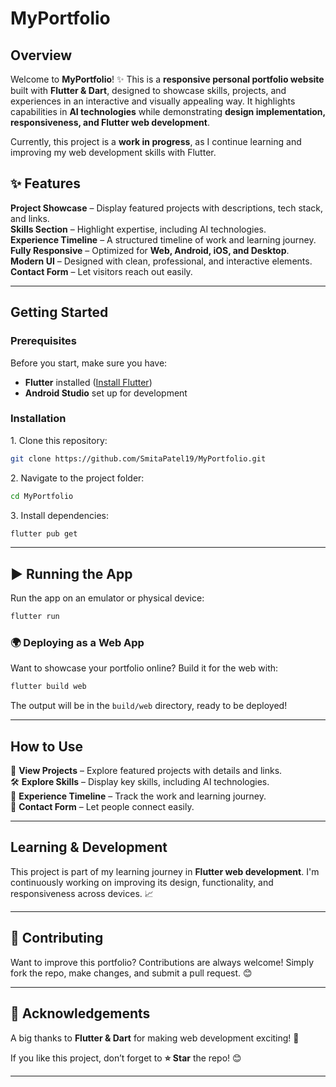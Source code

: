 # MyPortfolio

## Overview

Welcome to **MyPortfolio**! ✨ This is a **responsive personal portfolio website** built with **Flutter & Dart**, designed to showcase skills, projects, and experiences in an interactive and visually appealing way. It highlights capabilities in **AI technologies** while demonstrating **design implementation, responsiveness, and Flutter web development**.

Currently, this project is a **work in progress**, as I continue learning and improving my web development skills with Flutter.

## ✨ Features

**Project Showcase** – Display featured projects with descriptions, tech stack, and links.  
**Skills Section** – Highlight expertise, including AI technologies.  
**Experience Timeline** – A structured timeline of work and learning journey.  
**Fully Responsive** – Optimized for **Web, Android, iOS, and Desktop**.  
**Modern UI** – Designed with clean, professional, and interactive elements.  
**Contact Form** – Let visitors reach out easily.

---

## Getting Started

### Prerequisites

Before you start, make sure you have:

- **Flutter** installed ([Install Flutter](https://flutter.dev/docs/get-started/install))
- **Android Studio** set up for development

### Installation

1️. Clone this repository:
```bash
git clone https://github.com/SmitaPatel19/MyPortfolio.git
```  

2️. Navigate to the project folder:
```bash
cd MyPortfolio
```  

3️. Install dependencies:
```bash
flutter pub get
```  

---

## ▶ Running the App

Run the app on an emulator or physical device:
```bash
flutter run
```  

### 🌍 Deploying as a Web App

Want to showcase your portfolio online? Build it for the web with:
```bash
flutter build web
```  
The output will be in the `build/web` directory, ready to be deployed!

---

## How to Use

📌 **View Projects** – Explore featured projects with details and links.  
🛠 **Explore Skills** – Display key skills, including AI technologies.  
📅 **Experience Timeline** – Track the work and learning journey.  
📨 **Contact Form** – Let people connect easily.

---

## Learning & Development

This project is part of my learning journey in **Flutter web development**. I'm continuously working on improving its design, functionality, and responsiveness across devices. 📈

---

## 🤝 Contributing

Want to improve this portfolio? Contributions are always welcome! Simply fork the repo, make changes, and submit a pull request. 😊

---

## 🎉 Acknowledgements

A big thanks to **Flutter & Dart** for making web development exciting! 🚀

If you like this project, don’t forget to **⭐ Star** the repo! 😊

---
